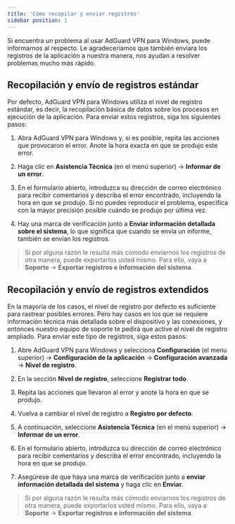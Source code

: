 ```yaml
---
title: 'Cómo recopilar y enviar registros'
sidebar position: 1
---
```




Si encuentra un problema al usar AdGuard VPN para Windows, puede informarnos al respecto. Le agradeceríamos que también enviara los registros de la aplicación a nuestra manera, nos ayudan a resolver problemas mucho más rápido.

## Recopilación y envío de registros estándar

Por defecto, AdGuard VPN para Windows utiliza el nivel de registro estándar, es decir, la recopilación básica de datos sobre los procesos en ejecución de la aplicación. Para enviar estos registros, siga los siguientes pasos:

1. Abra AdGuard VPN para Windows y, si es posible, repita las acciones que provocaron el error. Anote la hora exacta en que se produjo este error.

2. Haga clic en **Asistencia Técnica** (en el menú superior) → **Informar de un error**.

3. En el formulario abierto, introduzca su dirección de correo electrónico para recibir comentarios y describa el error encontrado, incluyendo la hora en que se produjo. Si no puedes reproducir el problema, especifica con la mayor precisión posible cuándo se produjo por última vez.

4. Hay una marca de verificación junto a **Enviar información detallada sobre el sistema**, lo que significa que cuando se envía un informe, también se envían los registros.
> Si por alguna razón le resulta más cómodo enviarnos los registros de otra manera, puede exportarlos usted mismo. Para ello, vaya a **Soporte** → **Exportar registros e información del sistema**.

## Recopilación y envío de registros extendidos

En la mayoría de los casos, el nivel de registro por defecto es suficiente para rastrear posibles errores. Pero hay casos en los que se requiere información técnica más detallada sobre el dispositivo y las conexiones, y entonces nuestro equipo de soporte te pedirá que active el nivel de registro ampliado. Para enviar este tipo de registros, siga estos pasos:

1. Abre AdGuard VPN para Windows y selecciona **Configuración** (el menu superior) → **Configuración de la aplicación** → **Configuración avanzada** → **Nivel de registro**.

2. En la sección **Nivel de registro**, seleccione **Registrar todo**.

3. Repita las acciones que llevaron al error y anote la hora en que se produjo.

4. Vuelva a cambiar el nivel de registro a **Registro por defecto**.

5. A continuación, seleccione **Asistencia Técnica** (en el menú superior) → **Informar de un error**.

6. En el formulario abierto, introduzca su dirección de correo electrónico para recibir comentarios y describa el error encontrado, incluyendo la hora en que se produjo.

7. Asegúrese de que haya una marca de verificación junto a **enviar información detallada del sistema** y haga clic en **Enviar**.
> Si por alguna razón le resulta más cómodo enviarnos los registros de otra manera, puede exportarlos usted mismo. Para ello, vaya a **Soporte** → **Exportar registros e información del sistema**.

